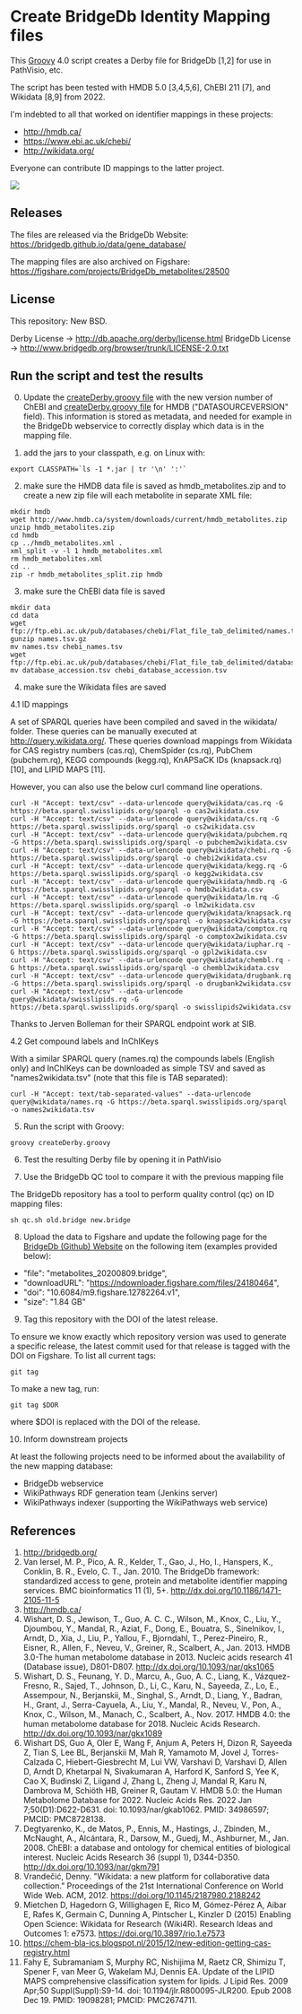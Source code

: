 Create BridgeDb Identity Mapping files
======================================

This [Groovy](https://groovy-lang.org/) 4.0 script creates a Derby file for BridgeDb [1,2] for use in PathVisio,
etc.

The script has been tested with HMDB 5.0 [3,4,5,6], ChEBI 211 [7], and Wikidata [8,9] from 2022.

I'm indebted to all that worked on identifier mappings in these projects:

- http://hmdb.ca/
- https://www.ebi.ac.uk/chebi/
- http://wikidata.org/

Everyone can contribute ID mappings to the latter project.

![](https://upload.wikimedia.org/wikipedia/commons/thumb/c/cd/Wikidata_stamp.png/288px-Wikidata_stamp.png)

Releases
--------

The files are released via the BridgeDb Website: https://bridgedb.github.io/data/gene_database/

The mapping files are also archived on Figshare: https://figshare.com/projects/BridgeDb_metabolites/28500

License
-------

This repository: New BSD.

Derby License -> http://db.apache.org/derby/license.html
BridgeDb License -> http://www.bridgedb.org/browser/trunk/LICENSE-2.0.txt

Run the script and test the results
-----------------------------------

0. Update the [createDerby.groovy file](https://github.com/bridgedb/create-bridgedb-hmdb/blob/master/createDerby.groovy#L70) with the new version number of ChEBI and [createDerby.groovy file](https://github.com/bridgedb/create-bridgedb-hmdb/blob/master/createDerby.groovy#L78) for HMDB ("DATASOURCEVERSION" field). This information is stored as metadata, and needed for example in the BridgeDb webservice to correctly display which data is in the mapping file.

1. add the jars to your classpath, e.g. on Linux with:

```shell
export CLASSPATH=`ls -1 *.jar | tr '\n' ':'`
```

2. make sure the HMDB data file is saved as hmdb_metabolites.zip and to create a new
   zip file will each metabolite in separate XML file:

```shell
mkdir hmdb
wget http://www.hmdb.ca/system/downloads/current/hmdb_metabolites.zip
unzip hmdb_metabolites.zip
cd hmdb
cp ../hmdb_metabolites.xml .
xml_split -v -l 1 hmdb_metabolites.xml
rm hmdb_metabolites.xml
cd ..
zip -r hmdb_metabolites_split.zip hmdb
```

3. make sure the ChEBI data file is saved

```shell
mkdir data
cd data
wget ftp://ftp.ebi.ac.uk/pub/databases/chebi/Flat_file_tab_delimited/names.tsv.gz
gunzip names.tsv.gz
mv names.tsv chebi_names.tsv
wget ftp://ftp.ebi.ac.uk/pub/databases/chebi/Flat_file_tab_delimited/database_accession.tsv
mv database_accession.tsv chebi_database_accession.tsv
```

4. make sure the Wikidata files are saved

4.1 ID mappings

A set of SPARQL queries have been compiled and saved in the wikidata/ folder.
These queries can be manually executed at http://query.wikidata.org/. These
queries download mappings from Wikidata for CAS registry numbers (cas.rq),
ChemSpider (cs.rq), PubChem (pubchem.rq), KEGG compounds (kegg.rq),
KnAPSaCK IDs (knapsack.rq) [10], and LIPID MAPS [11].

However, you can also use the below curl command line operations.

```shell
curl -H "Accept: text/csv" --data-urlencode query@wikidata/cas.rq -G https://beta.sparql.swisslipids.org/sparql -o cas2wikidata.csv
curl -H "Accept: text/csv" --data-urlencode query@wikidata/cs.rq -G https://beta.sparql.swisslipids.org/sparql -o cs2wikidata.csv
curl -H "Accept: text/csv" --data-urlencode query@wikidata/pubchem.rq -G https://beta.sparql.swisslipids.org/sparql -o pubchem2wikidata.csv
curl -H "Accept: text/csv" --data-urlencode query@wikidata/chebi.rq -G https://beta.sparql.swisslipids.org/sparql -o chebi2wikidata.csv
curl -H "Accept: text/csv" --data-urlencode query@wikidata/kegg.rq -G https://beta.sparql.swisslipids.org/sparql -o kegg2wikidata.csv
curl -H "Accept: text/csv" --data-urlencode query@wikidata/hmdb.rq -G https://beta.sparql.swisslipids.org/sparql -o hmdb2wikidata.csv
curl -H "Accept: text/csv" --data-urlencode query@wikidata/lm.rq -G https://beta.sparql.swisslipids.org/sparql -o lm2wikidata.csv
curl -H "Accept: text/csv" --data-urlencode query@wikidata/knapsack.rq -G https://beta.sparql.swisslipids.org/sparql -o knapsack2wikidata.csv
curl -H "Accept: text/csv" --data-urlencode query@wikidata/comptox.rq -G https://beta.sparql.swisslipids.org/sparql -o comptox2wikidata.csv
curl -H "Accept: text/csv" --data-urlencode query@wikidata/iuphar.rq -G https://beta.sparql.swisslipids.org/sparql -o gpl2wikidata.csv
curl -H "Accept: text/csv" --data-urlencode query@wikidata/chembl.rq -G https://beta.sparql.swisslipids.org/sparql -o chembl2wikidata.csv
curl -H "Accept: text/csv" --data-urlencode query@wikidata/drugbank.rq -G https://beta.sparql.swisslipids.org/sparql -o drugbank2wikidata.csv
curl -H "Accept: text/csv" --data-urlencode query@wikidata/swisslipids.rq -G https://beta.sparql.swisslipids.org/sparql -o swisslipids2wikidata.csv
```

Thanks to Jerven Bolleman for their SPARQL endpoint work at SIB.

4.2 Get compound labels and InChIKeys

With a similar SPARQL query (names.rq) the compounds labels (English only) and
InChIKeys can be downloaded as simple TSV and saved as "names2wikidata.tsv"
(note that this file is TAB separated):

```shell
curl -H "Accept: text/tab-separated-values" --data-urlencode query@wikidata/names.rq -G https://beta.sparql.swisslipids.org/sparql -o names2wikidata.tsv
```

5. Run the script with Groovy:

```shell
groovy createDerby.groovy
```

6. Test the resulting Derby file by opening it in PathVisio

7. Use the BridgeDb QC tool to compare it with the previous mapping file

The BridgeDb repository has a tool to perform quality control (qc) on ID
mapping files:

```shell
sh qc.sh old.bridge new.bridge
```

8. Upload the data to Figshare and update the following page for the [BridgeDb (Github) Website](https://github.com/bridgedb/data/blob/master/other.json#L20-L27) on the following item (examples provided below):
- "file":    "metabolites_20200809.bridge",
- "downloadURL": "https://ndownloader.figshare.com/files/24180464",
- "doi": "10.6084/m9.figshare.12782264.v1",
- "size": "1.84 GB"

9. Tag this repository with the DOI of the latest release.

To ensure we know exactly which repository version was used to generate
a specific release, the latest commit used for that release is tagged
with the DOI on Figshare. To list all current tags:

```shell
git tag
```

To make a new tag, run:

```shell
git tag $DOR
````

where $DOI is replaced with the DOI of the release.

10. Inform downstream projects

At least the following projects need to be informed about the availability of the new mapping database:

* BridgeDb webservice
* WikiPathways RDF generation team (Jenkins server)
* WikiPathways indexer (supporting the WikiPathways web service)

References
----------

1. http://bridgedb.org/
2. Van Iersel, M. P., Pico, A. R., Kelder, T., Gao, J., Ho, I., Hanspers, K., Conklin, B. R., Evelo, C. T., Jan. 2010. The BridgeDb framework: standardized access to gene, protein and metabolite identifier mapping services. BMC bioinformatics 11 (1), 5+. http://dx.doi.org/10.1186/1471-2105-11-5
3. http://hmdb.ca/
4. Wishart, D. S., Jewison, T., Guo, A. C. C., Wilson, M., Knox, C., Liu, Y., Djoumbou, Y., Mandal, R., Aziat, F., Dong, E., Bouatra, S., Sinelnikov, I., Arndt, D., Xia, J., Liu, P., Yallou, F., Bjorndahl, T., Perez-Pineiro, R., Eisner, R., Allen, F., Neveu, V., Greiner, R., Scalbert, A., Jan. 2013. HMDB 3.0-The human metabolome database in 2013. Nucleic acids research 41 (Database issue), D801-D807. http://dx.doi.org/10.1093/nar/gks1065
5. Wishart, D. S., Feunang, Y. D., Marcu, A., Guo, A. C., Liang, K., Vázquez-Fresno, R., Sajed, T., Johnson, D., Li, C., Karu, N., Sayeeda, Z., Lo, E., Assempour, N., Berjanskii, M., Singhal, S., Arndt, D., Liang, Y., Badran, H., Grant, J., Serra-Cayuela, A., Liu, Y., Mandal, R., Neveu, V., Pon, A., Knox, C., Wilson, M., Manach, C., Scalbert, A., Nov. 2017. HMDB 4.0: the human metabolome database for 2018. Nucleic Acids Research. http://dx.doi.org/10.1093/nar/gkx1089
6. Wishart DS, Guo A, Oler E, Wang F, Anjum A, Peters H, Dizon R, Sayeeda Z, Tian S, Lee BL, Berjanskii M, Mah R, Yamamoto M, Jovel J, Torres-Calzada C, Hiebert-Giesbrecht M, Lui VW, Varshavi D, Varshavi D, Allen D, Arndt D, Khetarpal N, Sivakumaran A, Harford K, Sanford S, Yee K, Cao X, Budinski Z, Liigand J, Zhang L, Zheng J, Mandal R, Karu N, Dambrova M, Schiöth HB, Greiner R, Gautam V. HMDB 5.0: the Human Metabolome Database for 2022. Nucleic Acids Res. 2022 Jan 7;50(D1):D622-D631. doi: 10.1093/nar/gkab1062. PMID: 34986597; PMCID: PMC8728138.
7. Degtyarenko, K., de Matos, P., Ennis, M., Hastings, J., Zbinden, M., McNaught, A., Alcántara, R., Darsow, M., Guedj, M., Ashburner, M., Jan. 2008. ChEBI: a database and ontology for chemical entities of biological interest. Nucleic Acids Research 36 (suppl 1), D344-D350. http://dx.doi.org/10.1093/nar/gkm791
8. Vrandečić, Denny. "Wikidata: a new platform for collaborative data collection." Proceedings of the 21st International Conference on World Wide Web. ACM, 2012. https://doi.org/10.1145/2187980.2188242
9. Mietchen D, Hagedorn G, Willighagen E, Rico M, Gómez-Pérez A, Aibar E, Rafes K, Germain C, Dunning A, Pintscher L, Kinzler D (2015) Enabling Open Science: Wikidata for Research (Wiki4R). Research Ideas and Outcomes 1: e7573. https://doi.org/10.3897/rio.1.e7573
10. https://chem-bla-ics.blogspot.nl/2015/12/new-edition-getting-cas-registry.html
11. Fahy E, Subramaniam S, Murphy RC, Nishijima M, Raetz CR, Shimizu T, Spener F, van Meer G, Wakelam MJ, Dennis EA. Update of the LIPID MAPS comprehensive classification system for lipids. J Lipid Res. 2009 Apr;50 Suppl(Suppl):S9-14. doi: 10.1194/jlr.R800095-JLR200. Epub 2008 Dec 19. PMID: 19098281; PMCID: PMC2674711.
